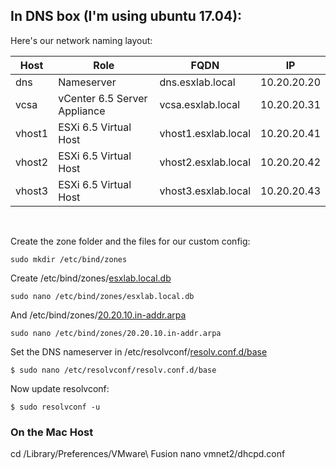 <!--
net_config/net-dns_config.md
-->

## In DNS box (I'm using ubuntu 17.04):

Here's our network naming layout:

| Host  | Role  | FQDN | IP |
|---|---|---|---|
| dns  |  Nameserver | dns.esxlab.local | 10.20.20.20
|  vcsa |  vCenter 6.5 Server Appliance | vcsa.esxlab.local | 10.20.20.31
|  vhost1  |  ESXi 6.5 Virtual Host | vhost1.esxlab.local | 10.20.20.41
|  vhost2  |  ESXi 6.5 Virtual Host | vhost2.esxlab.local | 10.20.20.42
|  vhost3  |  ESXi 6.5 Virtual Host | vhost3.esxlab.local | 10.20.20.43


<br>

Create the zone folder and the files for our custom config:

```sudo mkdir /etc/bind/zones ```

Create /etc/bind/zones/[esxlab.local.db](./bind/zones/esxlab.local.db)

```sudo nano /etc/bind/zones/esxlab.local.db```

And /etc/bind/zones/[20.20.10.in-addr.arpa](./bind/zones/20.20.10.in-addr.arpa)

```sudo nano /etc/bind/zones/20.20.10.in-addr.arpa```


Set the DNS nameserver in /etc/resolvconf/[resolv.conf.d/base](resolv.conf.d/base)

```$ sudo nano /etc/resolvconf/resolv.conf.d/base```


Now update resolvconf:

```$ sudo resolvconf -u```




### On the Mac Host
cd /Library/Preferences/VMware\ Fusion
nano vmnet2/dhcpd.conf
